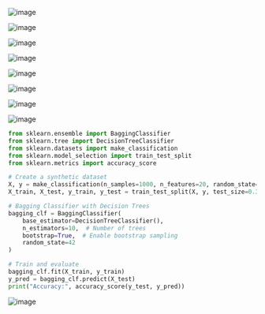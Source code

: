 ![image](https://github.com/user-attachments/assets/d8535eb6-eeb4-40a6-b8b2-69f60fdd7174)

![image](https://github.com/user-attachments/assets/98abe81f-976e-46d5-b79b-939748ca5e48)

![image](https://github.com/user-attachments/assets/8c1843e7-10ea-49f5-960c-664ae2ca6123)

![image](https://github.com/user-attachments/assets/0fae5acf-9b7f-4335-a3f1-87b6673ef6f4)

![image](https://github.com/user-attachments/assets/fe28e719-a7ce-4cb3-b161-af627683105d)

![image](https://github.com/user-attachments/assets/82490cd2-b9f5-4c78-8d7b-dc77529053c8)

![image](https://github.com/user-attachments/assets/c8122a29-a6f9-49e6-986f-517547fe7500)

![image](https://github.com/user-attachments/assets/00ec55f6-0625-4517-abc0-36f8d85682a0)

```python
from sklearn.ensemble import BaggingClassifier
from sklearn.tree import DecisionTreeClassifier
from sklearn.datasets import make_classification
from sklearn.model_selection import train_test_split
from sklearn.metrics import accuracy_score

# Create a synthetic dataset
X, y = make_classification(n_samples=1000, n_features=20, random_state=42)
X_train, X_test, y_train, y_test = train_test_split(X, y, test_size=0.3, random_state=42)

# Bagging Classifier with Decision Trees
bagging_clf = BaggingClassifier(
    base_estimator=DecisionTreeClassifier(),
    n_estimators=10,  # Number of trees
    bootstrap=True,  # Enable bootstrap sampling
    random_state=42
)

# Train and evaluate
bagging_clf.fit(X_train, y_train)
y_pred = bagging_clf.predict(X_test)
print("Accuracy:", accuracy_score(y_test, y_pred))
```
![image](https://github.com/user-attachments/assets/f130c7ae-1d87-41c5-85f3-7ab6fcb3895d)
